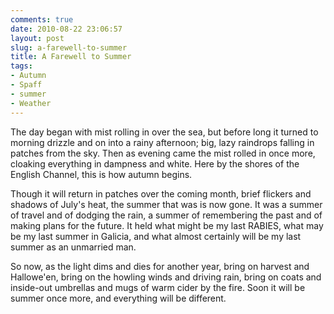 ```yaml
---
comments: true
date: 2010-08-22 23:06:57
layout: post
slug: a-farewell-to-summer
title: A Farewell to Summer
tags:
- Autumn
- Spaff
- summer
- Weather
---
```


The day began with mist rolling in over the sea, but before long it turned to morning drizzle and on into a rainy afternoon; big, lazy raindrops falling in patches from the sky.  Then as evening came the mist rolled in once more, cloaking everything in dampness and white.  Here by the shores of the English Channel, this is how autumn begins.

Though it will return in patches over the coming month, brief flickers and shadows of July's heat, the summer that was is now gone.  It was a summer of travel and of dodging the rain, a summer of remembering the past and of making plans for the future.  It held what might be my last RABIES, what may be my last summer in Galicia, and what almost certainly will be my last summer as an unmarried man.

So now, as the light dims and dies for another year, bring on harvest and Hallowe'en, bring on the howling winds and driving rain, bring on coats and inside-out umbrellas and mugs of warm cider by the fire.  Soon it will be summer once more, and everything will be different.
